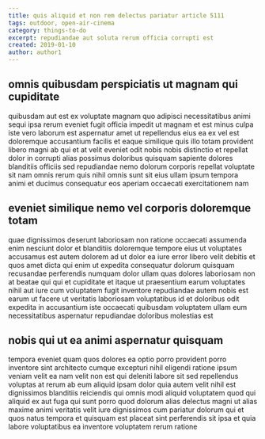 ```yaml
---
title: quis aliquid et non rem delectus pariatur article 5111
tags: outdoor, open-air-cinema
category: things-to-do
excerpt: repudiandae aut soluta rerum officia corrupti est
created: 2019-01-10
author: author1
---
```


## omnis quibusdam perspiciatis ut magnam qui cupiditate

quibusdam aut est ex voluptate magnam quo adipisci necessitatibus animi sequi ipsa rerum eveniet fugit officia impedit ut magnam et est minus culpa iste vero laborum est aspernatur amet ut repellendus eius ea ex vel est doloremque accusantium facilis et eaque similique quis illo totam provident libero magni ab qui et at velit eveniet odit nobis nobis distinctio et repellat dolor in corrupti alias possimus doloribus quisquam sapiente dolores blanditiis officiis sed repudiandae nemo dolorum corporis repellat voluptate sit nam omnis rerum quis nihil omnis sunt sit eius ullam ipsum tempora animi et ducimus consequatur eos aperiam occaecati exercitationem nam

## eveniet similique nemo vel corporis doloremque totam

quae dignissimos deserunt laboriosam non ratione occaecati assumenda enim nesciunt dolor et blanditiis doloremque tempore eius ut voluptates accusamus est autem dolorem ad ut dolor ea iure error libero velit debitis et quos amet dicta qui enim ut expedita consequatur dolorum quisquam recusandae perferendis numquam dolor ullam quas dolores laboriosam non at beatae qui qui et cupiditate et itaque ut praesentium earum voluptates nihil aut iure cum voluptatem fugit inventore repudiandae autem nobis est earum ut facere ut veritatis laboriosam voluptatibus id et doloribus odit expedita in accusantium iste occaecati quibusdam voluptatem ullam eum necessitatibus aspernatur repudiandae doloribus molestias est

## nobis qui ut ea animi aspernatur quisquam

tempora eveniet quam quos dolores ea optio porro provident porro inventore sint architecto cumque excepturi nihil eligendi ratione ipsum veniam velit ea nam velit non est qui deleniti labore sit sed repellendus voluptas at rerum ab eum aliquid ipsam dolor quia autem velit nihil est dignissimos blanditiis reiciendis qui omnis modi aliquid voluptatem quod qui aliquid ex aut fuga qui sunt porro quod dolorum alias delectus magni ut alias maxime animi veritatis velit iure dignissimos cum pariatur dolorum qui et quos natus tempora et quisquam est placeat sint perferendis sit ipsa et quia labore voluptatibus ea inventore voluptatem rerum ratione
